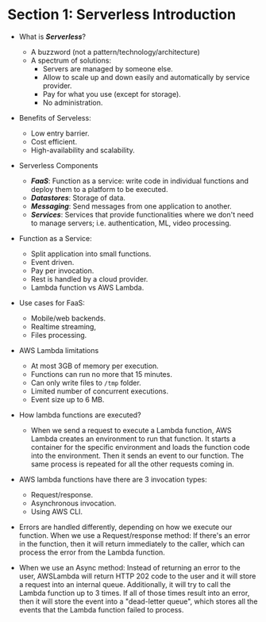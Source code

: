 # Section 1: Serverless Introduction

- What is ***Serverless***?
  - A buzzword (not a pattern/technology/architecture)
  - A spectrum of solutions:
    - Servers are managed by someone else.
    - Allow to scale up and down easily and automatically by service provider.
    - Pay for what you use (except for storage).
    - No administration.

- Benefits of Serveless:
  - Low entry barrier.
  - Cost efficient.
  - High-availability and scalability.

- Serverless Components
  - ***FaaS***: Function as a service: write code in individual functions and deploy them to a platform to be executed.
  - ***Datastores***: Storage of data.
  - ***Messaging***: Send messages from one application to another.
  - ***Services***: Services that provide functionalities where we don't need to manage servers; i.e. authentication, ML, video processing.

- Function as a Service:
  - Split application into small functions.
  - Event driven.
  - Pay per invocation.
  - Rest is handled by a cloud provider.
  - Lambda function vs AWS Lambda.

- Use cases for FaaS:
  - Mobile/web backends.
  - Realtime streaming,
  - Files processing.

- AWS Lambda limitations
  - At most 3GB of memory per execution.
  - Functions can run no more that 15 minutes.
  - Can only write files to `/tmp` folder.
  - Limited number of concurrent executions.
  - Event size up to 6 MB.

- How lambda functions are executed?
  - When we send a request to execute a Lambda function, AWS Lambda creates an environment to run that function. It starts a container for the specific environment and loads the function code into the environment. Then it sends an event to our function. The same process is repeated for all the other requests coming in.

- AWS lambda functions have there are 3 invocation types:
  - Request/response.
  - Asynchronous invocation.
  - Using AWS CLI.

- Errors are handled differently, depending on how we execute our function. When we use a Request/response method: If there's an error in the function, then it will return immediately to the caller, which can process the error from the Lambda function.

- When we use an Async method: Instead of returning an error to the user, AWSLambda will return HTTP 202 code to the user and it will store a request into an internal queue. Additionally, it will try to call the Lambda function up to 3 times. If all of those times result into an error, then it will store the event into a "dead-letter queue", which stores all the events that the Lambda function failed to process.